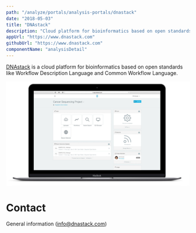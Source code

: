 ```yaml
---
path: "/analyze/portals/analysis-portals/dnastack"
date: "2018-05-03"
title: "DNAstack"
description: "Cloud platform for bioinformatics based on open standards like Workflow Description Language and Common Workflow Language."
appUrl: "https://www.dnastack.com"
githubUrl: "https://www.dnastack.com"
componentName: "analysisDetail"
---
```


[DNAstack](https://www.dnastack.com) is a cloud platform for bioinformatics based on open standards like Workflow Description Language and Common Workflow Language.

<a href="https://www.dnastack.com" target="_blank">
  <img src="../_images/portals/dnastack.jpg" width=800/>
</a>

# Contact
General information (<a href="mailto:info@dnastack.com">info@dnastack.com</a>)
